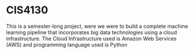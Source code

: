 # CIS4130
This is a semester-long project, were we were to build a complete machine learning pipeline that incorporates big data technologies using a cloud infrastructure.
The Cloud Infrastructure used is Amazon Web Services (AWS) and programming language used is Python
